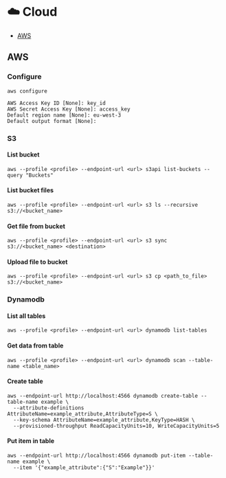 # ☁️ Cloud

- [AWS](#aws)

## AWS

### Configure

```
aws configure

AWS Access Key ID [None]: key_id
AWS Secret Access Key [None]: access_key
Default region name [None]: eu-west-3 
Default output format [None]:
```

### S3

#### List bucket

```
aws --profile <profile> --endpoint-url <url> s3api list-buckets --query "Buckets"
```

#### List bucket files

```
aws --profile <profile> --endpoint-url <url> s3 ls --recursive s3://<bucket_name>
```

#### Get file from bucket

```
aws --profile <profile> --endpoint-url <url> s3 sync s3://<bucket_name> <destination>
```

#### Upload file to bucket

```
aws --profile <profile> --endpoint-url <url> s3 cp <path_to_file> s3://<bucket_name>
```

### Dynamodb

#### List all tables

```
aws --profile <profile> --endpoint-url <url> dynamodb list-tables
```

#### Get data from table

```
aws --profile <profile> --endpoint-url <url> dynamodb scan --table-name <table_name>
```

#### Create table

```
aws --endpoint-url http://localhost:4566 dynamodb create-table --table-name example \
  --attribute-definitions AttributeName=example_attribute,AttributeType=S \
  --key-schema AttributeName=example_attribute,KeyType=HASH \
  --provisioned-throughput ReadCapacityUnits=10, WriteCapacityUnits=5
```

#### Put item in table

```
aws --endpoint-url http://localhost:4566 dynamodb put-item --table-name example \
  --item '{"example_attribute":{"S":"Example"}}'
```